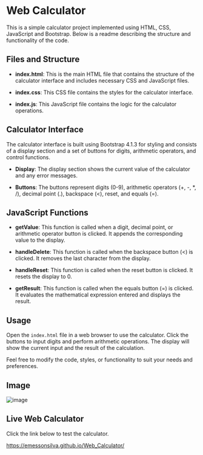 # Web Calculator

This is a simple calculator project implemented using HTML, CSS, JavaScript and Bootstrap. Below is a readme describing the structure and functionality of the code.

## Files and Structure

- **index.html**: This is the main HTML file that contains the structure of the calculator interface and includes necessary CSS and JavaScript files.

- **index.css**: This CSS file contains the styles for the calculator interface.

- **index.js**: This JavaScript file contains the logic for the calculator operations.

## Calculator Interface

The calculator interface is built using Bootstrap 4.1.3 for styling and consists of a display section and a set of buttons for digits, arithmetic operators, and control functions.

- **Display**: The display section shows the current value of the calculator and any error messages.

- **Buttons**: The buttons represent digits (0-9), arithmetic operators (+, -, *, /), decimal point (.), backspace (&lt;), reset, and equals (=).

## JavaScript Functions

- **getValue**: This function is called when a digit, decimal point, or arithmetic operator button is clicked. It appends the corresponding value to the display.

- **handleDelete**: This function is called when the backspace button (&lt;) is clicked. It removes the last character from the display.

- **handleReset**: This function is called when the reset button is clicked. It resets the display to 0.

- **getResult**: This function is called when the equals button (=) is clicked. It evaluates the mathematical expression entered and displays the result.

## Usage

Open the `index.html` file in a web browser to use the calculator. Click the buttons to input digits and perform arithmetic operations. The display will show the current input and the result of the calculation.

Feel free to modify the code, styles, or functionality to suit your needs and preferences.

## Image

![image](https://github.com/emessonSilva/Calculadora_Web/assets/140443316/def73baa-5a46-483a-a47c-966fc5a3ce40)

## Live Web Calculator

Click the link below to test the calculator.

 https://emessonsilva.github.io/Web_Calculator/

